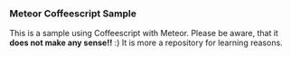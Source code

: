 ### Meteor Coffeescript Sample

<p>
    This is a sample using Coffeescript with Meteor.
    Please be aware, that it <b>does not make any sense!!</b> :)
    It is more a repository for learning reasons.
</p>